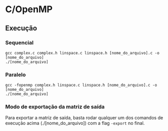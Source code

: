 # C/OpenMP

## Execução

### Sequencial

```
gcc complex.c complex.h linspace.c linspace.h [nome_do_arquivo].c -o [nome_do_arquivo]
./[nome_do_arquivo]
```

### Paralelo

```
gcc -fopenmp complex.h linspace.c linspace.h [nome_do_arquivo].c -o [nome_do_arquivo]
./[nome_do_arquivo]
```

### Modo de exportação da matriz de saída

Para exportar a matriz de saída, basta rodar qualquer um dos comandos de execução acima (./[nome_do_arquivo]) com a flag `-export` no final.

